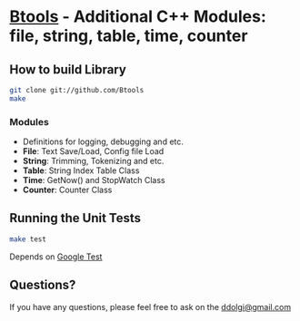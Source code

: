 [Btools](http://ddolgi.github.io/Btools) - Additional C++ Modules: file, string, table, time, counter
==================================================

How to build Library
----------------------------
```bash
git clone git://github.com/Btools
make
```

### Modules
- Definitions for logging, debugging and etc.
- **File**: Text Save/Load, Config file Load
- **String**: Trimming, Tokenizing and etc.
- **Table**: String Index Table Class
- **Time**: GetNow() and StopWatch Class
- **Counter**: Counter Class


Running the Unit Tests
--------------------------------------
```bash
make test
```

Depends on [Google Test](https://code.google.com/p/googletest/)


Questions?
----------
If you have any questions, please feel free to ask on the ddolgi@gmail.com
